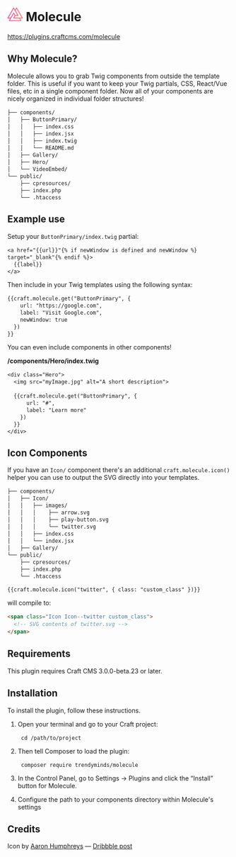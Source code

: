 # <img src="resources/img/logo.svg" width="35" alt="Molecule logo"> Molecule

https://plugins.craftcms.com/molecule

## Why Molecule?

Molecule allows you to grab Twig components from outside the template folder. This is useful if you want to keep your Twig partials, CSS, React/Vue files, etc in a single component folder. Now all of your components are nicely organized in individual folder structures!

```
├── components/
│   ├── ButtonPrimary/
│   │   ├── index.css
│   │   ├── index.jsx
│   │   ├── index.twig
│   │   └── README.md
│   ├── Gallery/
│   ├── Hero/
│   └── VideoEmbed/
└── public/
    ├── cpresources/
    ├── index.php
    └── .htaccess
```

## Example use

Setup your `ButtonPrimary/index.twig` partial:
```twig
<a href="{{url}}"{% if newWindow is defined and newWindow %} target="_blank"{% endif %}>
  {{label}}
</a>
```

Then include in your Twig templates using the following syntax:
```twig
{{craft.molecule.get("ButtonPrimary", {
    url: "https://google.com",
    label: "Visit Google.com",
    newWindow: true
  })
}}
```

You can even include components in other components!

**/components/Hero/index.twig**
```twig
<div class="Hero">
  <img src="myImage.jpg" alt="A short description">

  {{craft.molecule.get("ButtonPrimary", {
      url: "#",
      label: "Learn more"
    })
  }}
</div>
```

## Icon Components
If you have an `Icon/` component there's an additional `craft.molecule.icon()` helper you can use to output the SVG directly into your templates.

```
├── components/
│   ├── Icon/
│   │   ├── images/
│   │   │    ├── arrow.svg
│   │   │    ├── play-button.svg
│   │   │    └── twitter.svg
│   │   ├── index.css
│   │   └── index.jsx
│   ├── Gallery/
└── public/
    ├── cpresources/
    ├── index.php
    └── .htaccess
```

```twig
{{craft.molecule.icon("twitter", { class: "custom_class" })}}
```

will compile to:

```html
<span class="Icon Icon--twitter custom_class">
  <!-- SVG contents of twitter.svg -->
</span>
```

## Requirements

This plugin requires Craft CMS 3.0.0-beta.23 or later.

## Installation

To install the plugin, follow these instructions.

1. Open your terminal and go to your Craft project:

        cd /path/to/project

2. Then tell Composer to load the plugin:

        composer require trendyminds/molecule

3. In the Control Panel, go to Settings → Plugins and click the “Install” button for Molecule.

4. Configure the path to your components directory within Molecule's settings

## Credits
Icon by [Aaron Humphreys](https://dribbble.com/AarhCreative) &mdash; [Dribbble post](https://dribbble.com/shots/3506937-Free-iOS-App-Icons)
